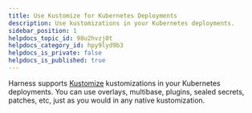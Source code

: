 ```yaml
---
title: Use Kustomize for Kubernetes Deployments
description: Use kustomizations in your Kubernetes deployments.
sidebar_position: 1
helpdocs_topic_id: 98u2hvzj0t
helpdocs_category_id: hpy9lyd9b3
helpdocs_is_private: false
helpdocs_is_published: true
---
```


Harness supports [Kustomize](https://kustomize.io/) kustomizations in your Kubernetes deployments. You can use overlays, multibase, plugins, sealed secrets, patches, etc, just as you would in any native kustomization.
